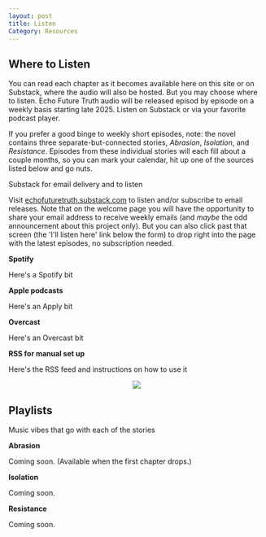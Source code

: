 ```yaml
---
layout: post
title: Listen
Category: Resources
---
```


## Where to Listen

You can read each chapter as it becomes available here on this site or on Substack, where the audio will also be hosted. But you may choose where to listen. Echo Future Truth audio will be released episod by episode on a weekly basis starting late 2025. Listen on Substack or via your favorite podcast player. 

If you prefer a good binge to weekly short episodes, note: the novel contains three separate-but-connected stories, *Abrasion*, *Isolation*, and *Resistance*. Episodes from these individual stories will each fill about a couple months, so you can mark your calendar, hit up one of the sources listed below and go nuts. 

Substack for email delivery and to listen

Visit [echofuturetruth.substack.com](https://echofuturetruth.substack.com) to listen and/or subscribe to email releases. Note that on the welcome page you will have the opportunity to share your email address to receive weekly emails (and *maybe* the odd announcement about this project only). But you can also click past that screen (the 'I'll listen here' link below the form) to drop right into the page with the latest episodes, no subscription needed. 

**Spotify**

Here's a Spotify bit

**Apple podcasts**

Here's an Apply bit

**Overcast**

Here's an Overcast bit

**RSS for manual set up**

Here's the RSS feed and instructions on how to use it


<div style="text-align:center">
<img src="{{ '/assets/images/divider.svg' | relative_url }}" />
</div>

## Playlists

Music vibes that go with each of the stories

**Abrasion**

Coming soon. (Available when the first chapter drops.)

**Isolation**

Coming soon.

**Resistance**

Coming soon. 